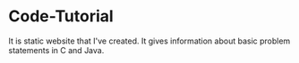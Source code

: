 # Code-Tutorial
It is static website that I've created. It gives information about basic problem statements in C and Java.
